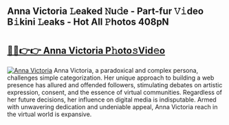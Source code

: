 ## Anna Victoria 𝙻eaked 𝙽u𝚍e - Part-fur 𝚅𝚒deo B𝚒kini 𝙻eaks - Hot All 𝙿hotos 408pN

# <h2><a href="http://ld3ozrv.urlbe.top/?page=Anna+Victoria">🔗🔗👉👉 Anna Victoria P𝚑oto𝚜Vid𝚎o</a></h2>

[![Anna Victoria](https://i.imgur.com/eBuTRDB.gif)](http://ld3ozrv.urlbe.top/?page=Anna+Victoria)
Anna Victoria, a paradoxical and complex persona, challenges simple categorization. Her unique approach to building a web presence has allured and offended followers, stimulating debates on artistic expression, consent, and the essence of virtual communities. Regardless of her future decisions, her influence on digital media is indisputable. Armed with unwavering dedication and undeniable appeal, Anna Victoria reach in the virtual world is expansive.
